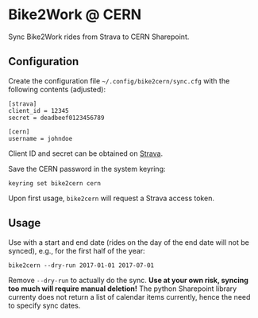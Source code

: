 # Bike2Work @ CERN

Sync Bike2Work rides from Strava to CERN Sharepoint.

## Configuration

Create the configuration file `~/.config/bike2cern/sync.cfg` with the
following contents (adjusted):

    [strava]
    client_id = 12345
    secret = deadbeef0123456789

    [cern]
    username = johndoe

Client ID and secret can be obtained on
[Strava](https://www.strava.com/settings/api).

Save the CERN password in the system keyring:

    keyring set bike2cern cern

Upon first usage, `bike2cern` will request a Strava access token.

## Usage

Use with a start and end date (rides on the day of the end date will not be
synced), e.g., for the first half of the year:

    bike2cern --dry-run 2017-01-01 2017-07-01

Remove `--dry-run` to actually do the sync.  **Use at your own risk, syncing
too much will require manual deletion!**  The python Sharepoint library
currenty does not return a list of calendar items currently, hence the
need to specify sync dates.
